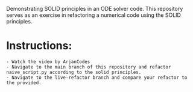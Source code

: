 Demonstrating SOLID principles in an ODE solver code. This repository serves as an exercise in refactoring a numerical code using the SOLID principles.

# Instructions: 
	- Watch the video by ArjanCodes
	- Navigate to the main branch of this repository and refactor naive_script.py according to the solid principles. 
	- Navigate to the live-refactor branch and compare your refactor to the provided.
